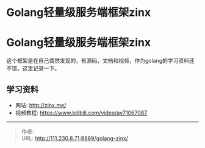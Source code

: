 # Golang轻量级服务端框架zinx


<!--more-->
# Golang轻量级服务端框架zinx
这个框架是在自己偶然发现的，有源码，文档和视频，作为golang的学习资料还不错，这里记录一下。

## 学习资料
- 网站: http://zinx.me/
- 视频教程: https://www.bilibili.com/video/av71067087


---

> 作者:   
> URL: http://111.230.8.71:8889/golang-zinx/  

